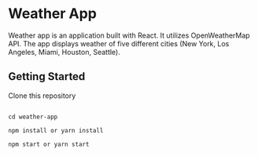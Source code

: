 # Weather App

Weather app is an application built with React. It utilizes OpenWeatherMap API. The app displays weather of five different cities (New York, Los Angeles, Miami, Houston, Seattle).

## Getting Started

Clone this repository

```
cd weather-app
npm install or yarn install
npm start or yarn start
```
